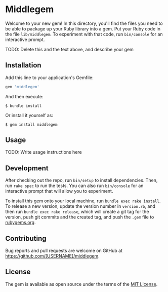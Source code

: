 # Middlegem

Welcome to your new gem! In this directory, you'll find the files you need to be able to package up your Ruby library into a gem. Put your Ruby code in the file `lib/middlegem`. To experiment with that code, run `bin/console` for an interactive prompt.

TODO: Delete this and the text above, and describe your gem

## Installation

Add this line to your application's Gemfile:

```ruby
gem 'middlegem'
```

And then execute:

    $ bundle install

Or install it yourself as:

    $ gem install middlegem

## Usage

TODO: Write usage instructions here

## Development

After checking out the repo, run `bin/setup` to install dependencies. Then, run `rake spec` to run the tests. You can also run `bin/console` for an interactive prompt that will allow you to experiment.

To install this gem onto your local machine, run `bundle exec rake install`. To release a new version, update the version number in `version.rb`, and then run `bundle exec rake release`, which will create a git tag for the version, push git commits and the created tag, and push the `.gem` file to [rubygems.org](https://rubygems.org).

## Contributing

Bug reports and pull requests are welcome on GitHub at https://github.com/[USERNAME]/middlegem.

## License

The gem is available as open source under the terms of the [MIT License](https://opensource.org/licenses/MIT).
